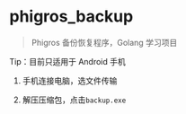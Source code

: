 # phigros_backup
> Phigros 备份恢复程序，Golang 学习项目

Tip：目前只适用于 Android 手机

1. 手机连接电脑，选文件传输

2. 解压压缩包，点击`backup.exe`


